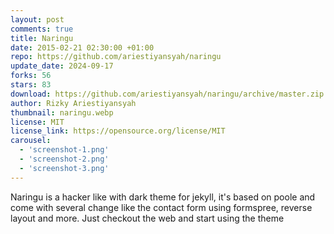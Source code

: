 ```yaml
---
layout: post
comments: true
title: Naringu
date: 2015-02-21 02:30:00 +01:00
repo: https://github.com/ariestiyansyah/naringu
update_date: 2024-09-17
forks: 56
stars: 83
download: https://github.com/ariestiyansyah/naringu/archive/master.zip
author: Rizky Ariestiyansyah
thumbnail: naringu.webp
license: MIT
license_link: https://opensource.org/license/MIT
carousel:
  - 'screenshot-1.png'
  - 'screenshot-2.png'
  - 'screenshot-3.png'
---
```


Naringu is a hacker like with dark theme for jekyll, it's based on poole and come with several change like the contact form using formspree, reverse layout and more. Just checkout the web and start using the theme
